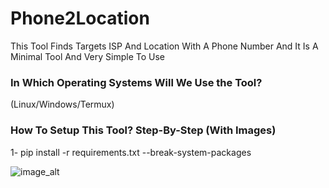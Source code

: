# Phone2Location
This Tool Finds Targets ISP And Location With A Phone Number And It Is A Minimal Tool And Very Simple To Use

### In Which Operating Systems Will We Use the Tool?
(Linux/Windows/Termux)

### How To Setup This Tool? Step-By-Step (With Images)
1- pip install -r requirements.txt --break-system-packages

![image_alt]()






